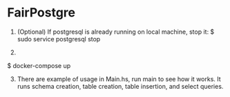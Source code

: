 # FairPostgre



1. (Optional) If postgresql is already running on local machine, stop it:
$ sudo service postgresql stop

2.
$ docker-compose up

3. There are example of usage in Main.hs, run main to see how it works. It runs schema creation, table creation, table insertion, and select queries.